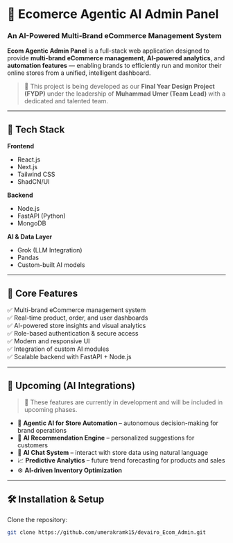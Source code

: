 # 🧠 Ecomerce Agentic AI Admin Panel

### An AI-Powered Multi-Brand eCommerce Management System

**Ecom Agentic Admin Panel** is a full-stack web application designed to provide **multi-brand eCommerce management**, **AI-powered analytics**, and **automation features** — enabling brands to efficiently run and monitor their online stores from a unified, intelligent dashboard.

> 🧩 This project is being developed as our **Final Year Design Project (FYDP)** under the leadership of **Muhammad Umer (Team Lead)** with a dedicated and talented team.

---

## 🚀 Tech Stack

**Frontend**
- React.js  
- Next.js  
- Tailwind CSS  
- ShadCN/UI  

**Backend**
- Node.js  
- FastAPI (Python)  
- MongoDB  

**AI & Data Layer**
- Grok (LLM Integration)  
- Pandas  
- Custom-built AI models  

---

## 🧩 Core Features

✅ Multi-brand eCommerce management system  
✅ Real-time product, order, and user dashboards  
✅ AI-powered store insights and visual analytics  
✅ Role-based authentication & secure access  
✅ Modern and responsive UI  
✅ Integration of custom AI modules  
✅ Scalable backend with FastAPI + Node.js  

---

## 🧠 Upcoming (AI Integrations)

> 🚧 These features are currently in development and will be included in upcoming phases.

- 🤖 **Agentic AI for Store Automation** – autonomous decision-making for brand operations  
- 🛒 **AI Recommendation Engine** – personalized suggestions for customers  
- 💬 **AI Chat System** – interact with store data using natural language  
- 📈 **Predictive Analytics** – future trend forecasting for products and sales  
- ⚙️ **AI-driven Inventory Optimization**

---

## 🛠️ Installation & Setup

Clone the repository:
```bash
git clone https://github.com/umerakramk15/devairo_Ecom_Admin.git
